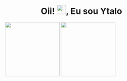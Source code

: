 <h1 align="center">Oii! <img src="https://raw.githubusercontent.com/MartinHeinz/MartinHeinz/master/wave.gif" width="30px">, Eu sou Ytalo</h1>


<div>
<a href="https://github.com/YtaloSantoss">
<img height="180em" src="https://github-readme-stats.vercel.app/api?username=ytalo&show_icons=true&hide=contribs,prs&cache_seconds=86400&theme=github_dark"/></a>
<a href="https://github.com/YtaloSantoss">
<img height="180em" src="https://github-readme-stats.vercel.app/api/pin/?username=anuraghazra&repo=github-readme-stats&cache_seconds=86400&theme=github_dark"/></a>
</div>
